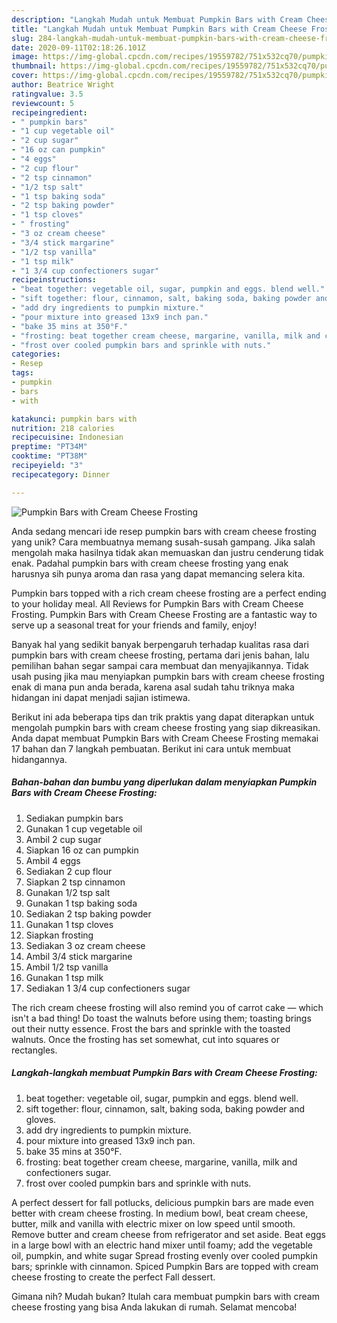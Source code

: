 ```yaml
---
description: "Langkah Mudah untuk Membuat Pumpkin Bars with Cream Cheese Frosting, Enak"
title: "Langkah Mudah untuk Membuat Pumpkin Bars with Cream Cheese Frosting, Enak"
slug: 284-langkah-mudah-untuk-membuat-pumpkin-bars-with-cream-cheese-frosting-enak
date: 2020-09-11T02:18:26.101Z
image: https://img-global.cpcdn.com/recipes/19559782/751x532cq70/pumpkin-bars-with-cream-cheese-frosting-recipe-main-photo.jpg
thumbnail: https://img-global.cpcdn.com/recipes/19559782/751x532cq70/pumpkin-bars-with-cream-cheese-frosting-recipe-main-photo.jpg
cover: https://img-global.cpcdn.com/recipes/19559782/751x532cq70/pumpkin-bars-with-cream-cheese-frosting-recipe-main-photo.jpg
author: Beatrice Wright
ratingvalue: 3.5
reviewcount: 5
recipeingredient:
- " pumpkin bars"
- "1 cup vegetable oil"
- "2 cup sugar"
- "16 oz can pumpkin"
- "4 eggs"
- "2 cup flour"
- "2 tsp cinnamon"
- "1/2 tsp salt"
- "1 tsp baking soda"
- "2 tsp baking powder"
- "1 tsp cloves"
- " frosting"
- "3 oz cream cheese"
- "3/4 stick margarine"
- "1/2 tsp vanilla"
- "1 tsp milk"
- "1 3/4 cup confectioners sugar"
recipeinstructions:
- "beat together: vegetable oil, sugar, pumpkin and eggs. blend well."
- "sift together: flour, cinnamon, salt, baking soda, baking powder and gloves."
- "add dry ingredients to pumpkin mixture."
- "pour mixture into greased 13x9 inch pan."
- "bake 35 mins at 350°F."
- "frosting: beat together cream cheese, margarine, vanilla, milk and confectioners sugar."
- "frost over cooled pumpkin bars and sprinkle with nuts."
categories:
- Resep
tags:
- pumpkin
- bars
- with

katakunci: pumpkin bars with 
nutrition: 218 calories
recipecuisine: Indonesian
preptime: "PT34M"
cooktime: "PT38M"
recipeyield: "3"
recipecategory: Dinner

---
```



![Pumpkin Bars with Cream Cheese Frosting](https://img-global.cpcdn.com/recipes/19559782/751x532cq70/pumpkin-bars-with-cream-cheese-frosting-recipe-main-photo.jpg)

Anda sedang mencari ide resep pumpkin bars with cream cheese frosting yang unik? Cara membuatnya memang susah-susah gampang. Jika salah mengolah maka hasilnya tidak akan memuaskan dan justru cenderung tidak enak. Padahal pumpkin bars with cream cheese frosting yang enak harusnya sih punya aroma dan rasa yang dapat memancing selera kita.

Pumpkin bars topped with a rich cream cheese frosting are a perfect ending to your holiday meal. All Reviews for Pumpkin Bars with Cream Cheese Frosting. Pumpkin Bars with Cream Cheese Frosting are a fantastic way to serve up a seasonal treat for your friends and family, enjoy!

Banyak hal yang sedikit banyak berpengaruh terhadap kualitas rasa dari pumpkin bars with cream cheese frosting, pertama dari jenis bahan, lalu pemilihan bahan segar sampai cara membuat dan menyajikannya. Tidak usah pusing jika mau menyiapkan pumpkin bars with cream cheese frosting enak di mana pun anda berada, karena asal sudah tahu triknya maka hidangan ini dapat menjadi sajian istimewa.


Berikut ini ada beberapa tips dan trik praktis yang dapat diterapkan untuk mengolah pumpkin bars with cream cheese frosting yang siap dikreasikan. Anda dapat membuat Pumpkin Bars with Cream Cheese Frosting memakai 17 bahan dan 7 langkah pembuatan. Berikut ini cara untuk membuat hidangannya.

<!--inarticleads1-->

##### Bahan-bahan dan bumbu yang diperlukan dalam menyiapkan Pumpkin Bars with Cream Cheese Frosting:

1. Sediakan  pumpkin bars
1. Gunakan 1 cup vegetable oil
1. Ambil 2 cup sugar
1. Siapkan 16 oz can pumpkin
1. Ambil 4 eggs
1. Sediakan 2 cup flour
1. Siapkan 2 tsp cinnamon
1. Gunakan 1/2 tsp salt
1. Gunakan 1 tsp baking soda
1. Sediakan 2 tsp baking powder
1. Gunakan 1 tsp cloves
1. Siapkan  frosting
1. Sediakan 3 oz cream cheese
1. Ambil 3/4 stick margarine
1. Ambil 1/2 tsp vanilla
1. Gunakan 1 tsp milk
1. Sediakan 1 3/4 cup confectioners sugar


The rich cream cheese frosting will also remind you of carrot cake — which isn&#39;t a bad thing! Do toast the walnuts before using them; toasting brings out their nutty essence. Frost the bars and sprinkle with the toasted walnuts. Once the frosting has set somewhat, cut into squares or rectangles. 

<!--inarticleads2-->

##### Langkah-langkah membuat Pumpkin Bars with Cream Cheese Frosting:

1. beat together: vegetable oil, sugar, pumpkin and eggs. blend well.
1. sift together: flour, cinnamon, salt, baking soda, baking powder and gloves.
1. add dry ingredients to pumpkin mixture.
1. pour mixture into greased 13x9 inch pan.
1. bake 35 mins at 350°F.
1. frosting: beat together cream cheese, margarine, vanilla, milk and confectioners sugar.
1. frost over cooled pumpkin bars and sprinkle with nuts.


A perfect dessert for fall potlucks, delicious pumpkin bars are made even better with cream cheese frosting. In medium bowl, beat cream cheese, butter, milk and vanilla with electric mixer on low speed until smooth. Remove butter and cream cheese from refrigerator and set aside. Beat eggs in a large bowl with an electric hand mixer until foamy; add the vegetable oil, pumpkin, and white sugar Spread frosting evenly over cooled pumpkin bars; sprinkle with cinnamon. Spiced Pumpkin Bars are topped with cream cheese frosting to create the perfect Fall dessert. 

Gimana nih? Mudah bukan? Itulah cara membuat pumpkin bars with cream cheese frosting yang bisa Anda lakukan di rumah. Selamat mencoba!
